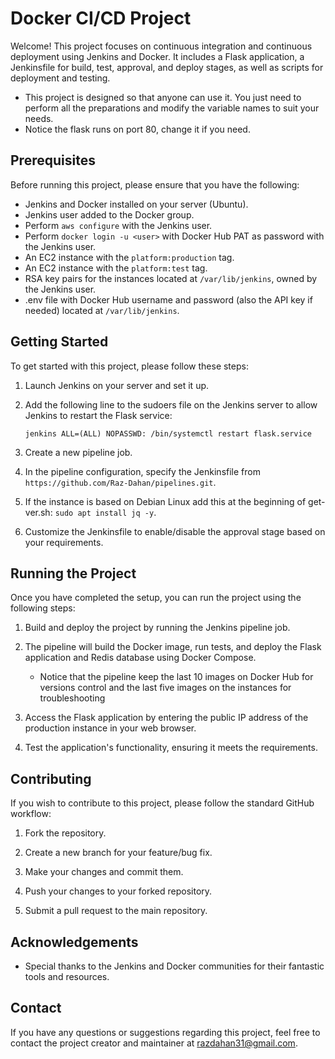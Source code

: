 # Docker CI/CD Project

Welcome! This project focuses on continuous integration and continuous deployment using Jenkins and Docker. It includes a Flask application, a Jenkinsfile for build, test, approval, and deploy stages, as well as scripts for deployment and testing.

- This project is designed so that anyone can use it. You just need to perform all the preparations and modify the variable names to suit your needs.
- Notice the flask runs on port 80, change it if you need.

## Prerequisites

Before running this project, please ensure that you have the following:

- Jenkins and Docker installed on your server (Ubuntu).
- Jenkins user added to the Docker group.
- Perform `aws configure` with the Jenkins user.
- Perform `docker login -u <user>` with Docker Hub PAT as password with the Jenkins user.
- An EC2 instance with the `platform:production` tag.
- An EC2 instance with the `platform:test` tag.
- RSA key pairs for the instances located at `/var/lib/jenkins`, owned by the Jenkins user.
- .env file with Docker Hub username and password (also the API key if needed) located at `/var/lib/jenkins`.

## Getting Started

To get started with this project, please follow these steps:

1. Launch Jenkins on your server and set it up.

2. Add the following line to the sudoers file on the Jenkins server to allow Jenkins to restart the Flask service:

   ```
   jenkins ALL=(ALL) NOPASSWD: /bin/systemctl restart flask.service
   ```

3. Create a new pipeline job.

4. In the pipeline configuration, specify the Jenkinsfile from `https://github.com/Raz-Dahan/pipelines.git`.

5. If the instance is based on Debian Linux add this at the beginning of get-ver.sh: `sudo apt install jq -y`.

6. Customize the Jenkinsfile to enable/disable the approval stage based on your requirements.

## Running the Project

Once you have completed the setup, you can run the project using the following steps:

1. Build and deploy the project by running the Jenkins pipeline job.

2. The pipeline will build the Docker image, run tests, and deploy the Flask application and Redis database using Docker Compose.
   - Notice that the pipeline keep the last 10 images on Docker Hub for versions control and the last five images on the instances for troubleshooting

4. Access the Flask application by entering the public IP address of the production instance in your web browser.

5. Test the application's functionality, ensuring it meets the requirements.

## Contributing

If you wish to contribute to this project, please follow the standard GitHub workflow:

1. Fork the repository.

2. Create a new branch for your feature/bug fix.

3. Make your changes and commit them.

4. Push your changes to your forked repository.

5. Submit a pull request to the main repository.

## Acknowledgements

- Special thanks to the Jenkins and Docker communities for their fantastic tools and resources.

## Contact

If you have any questions or suggestions regarding this project, feel free to contact the project creator and maintainer at [razdahan31@gmail.com](mailto:razdahan31@gmail.com).
